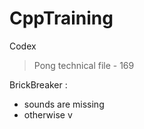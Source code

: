 # CppTraining

Codex
> Pong technical file - 169

BrickBreaker : 
- sounds are missing
- otherwise v
